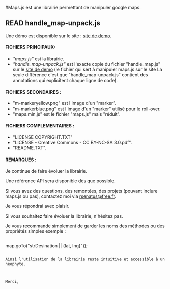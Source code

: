 #Maps.js 
est une librairie permettant de manipuler google maps. 

## READ handle_map-unpack.js

Une démo est disponible sur le site : [site de demo](http://map.getinit.fr/).



#### FICHIERS PRINCIPAUX: 



* _"maps.js"_ est la librairie. 
* _"handle\_map-unpack.js"_ est l'exacte copie du fichier "handle_map.js" sur le [site de demo](http://map.getinit.fr/) (le fichier qui sert à manipuler maps.js sur le site La seule différence c'est que  "handle\_map-unpack.js" contient des annotations qui explicitent chaque ligne de code).  


#### FICHIERS SECONDAIRES : 

* "m-markeryellow.png" est l'image d'un "marker". 
*  "m-markerblue.png" est l'image d'un "marker" utilisé pour le roll-over. 
* "maps.min.js" est le fichier "maps.js" mais "réduit". 


#### FICHIERS COMPLEMENTAIRES : 


* "LICENSE COPYRIGHT.TXT"
* "LICENSE - Creative Commons - CC BY-NC-SA 3.0.pdf". 
* "README.TXT".

 
#### REMARQUES : 


Je continue de faire évoluer la librairie.

Une référence API sera disponible dès que possible. 

Si vous  avez des questions, des remontées, des projets (pouvant inclure maps.js ou pas), contactez moi via  <rsenatus@free.fr>.

Je vous répondrai avec plaisir.

Si vous souhaitez faire évoluer la librairie, n'hésitez pas. 

Je vous recommande simplement de garder les noms des méthodes ou des propriétés simples exemple : 


>```
map.goTo("strDesination || {lat, lng}")); 
```

Ainsi l'utilisation de la librairie reste intuitive et accessible à un néophyte. 



Merci,  
